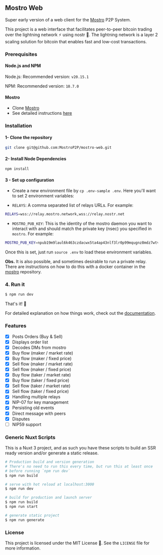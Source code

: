 ## Mostro Web

Super early version of a web client for the [Mostro](https://github.com/MostroP2P/mostro) P2P System.

This project is a web interface that facilitates peer-to-peer bitcoin trading over the lightning network ⚡️ using nostr 🦩. The lightning network is a layer 2 scaling solution for bitcoin that enables fast and low-cost transactions.

### Prerequisites

#### Node.js and NPM
Node.js: Recommended version: `v20.15.1`

NPM: Recommended version: `10.7.0`

#### Mostro
* Clone [Mostro](https://github.com/MostroP2P/mostro)
* See detailed instructions [here](https://github.com/MostroP2P/mostro?tab=readme-ov-file#requirements)

### Installation
#### 1- Clone the repository
```bash
git clone git@github.com:MostroP2P/mostro-web.git
```

#### 2- Install Node Dependencies
```bash
npm install
```
#### 3 - Set up configuration
- Create a new environment file by `cp .env-sample .env`. Here you'll want to set 2 environment variables:

- `RELAYS`: A comma separated list of relays URLs. For example:
```bash
RELAYS=wss://relay.mostro.network,wss://relay.nostr.net
```
- `MOSTRO_PUB_KEY`: This is the identity of the mostro daemon you want to interact with and should match the private key (nsec) you specified in `mostro`. For example:
```bash
MOSTRO_PUB_KEY=npub19m9laul6k463czdacwx5ta4ap43nlf3lr0p99mqugnz8mdz7wtvskkm5wg
```

Once this is set, just run `source .env` to load these environment variables.

**Obs.** It is also possible, and sometimes desirable to run a private relay. There are instructions on how to do this with a docker container in the [mostro]([https://github.com/MostroP2P/mostro](https://github.com/MostroP2P/mostro?tab=readme-ov-file#option-1-run-mostro-with-a-private-dockerized-relay)) repository.

### 4. Run it
```bash
$ npm run dev
```

That's it! 🎉

For detailed explanation on how things work, check out the [documentation](https://nuxtjs.org).

### Features
-   [x] Posts Orders (Buy & Sell)
-   [x] Displays order list
-   [x] Decodes DMs from mostro
-   [x] Buy flow (maker / market rate)
-   [x] Buy flow (maker / fixed price)
-   [x] Sell flow (maker / market rate)
-   [x] Sell flow (maker / fixed price)
-   [x] Buy flow (taker / market rate)
-   [x] Buy flow (taker / fixed price)
-   [x] Sell flow (taker / market rate)
-   [x] Sell flow (taker / fixed price)
-   [x] Handling multiple relays
-   [x] NIP-07 for key management
-   [x] Persisting old events
-   [x] Direct message with peers
-   [x] Disputes
-   [ ] NIP59 support

### Generic Nuxt Scripts
This is a Nuxt 3 project, and as such you have these scripts to build an SSR ready version and/or generate a static release.

```bash
# Production build and version generation
# There's no need to run this every time, but run this at least once 
# before running `npm run dev`
$ npm run build

# serve with hot reload at localhost:3000
$ npm run dev

# build for production and launch server
$ npm run build
$ npm run start

# generate static project
$ npm run generate
```

### License

This project is licensed under the MIT License 📜. See the `LICENSE` file for more information.
